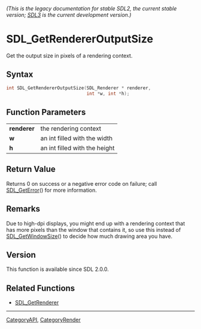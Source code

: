 ###### (This is the legacy documentation for stable SDL2, the current stable version; [SDL3](https://wiki.libsdl.org/SDL3/) is the current development version.)
# SDL_GetRendererOutputSize

Get the output size in pixels of a rendering context.

## Syntax

```c
int SDL_GetRendererOutputSize(SDL_Renderer * renderer,
                              int *w, int *h);

```

## Function Parameters

|                  |                               |
| ---------------- | ----------------------------- |
| **renderer**     | the rendering context         |
| **w**            | an int filled with the width  |
| **h**            | an int filled with the height |

## Return Value

Returns 0 on success or a negative error code on failure; call
[SDL_GetError](SDL_GetError)() for more information.

## Remarks

Due to high-dpi displays, you might end up with a rendering context that
has more pixels than the window that contains it, so use this instead of
[SDL_GetWindowSize](SDL_GetWindowSize)() to decide how much drawing area
you have.

## Version

This function is available since SDL 2.0.0.

## Related Functions

* [SDL_GetRenderer](SDL_GetRenderer)

----
[CategoryAPI](CategoryAPI), [CategoryRender](CategoryRender)



